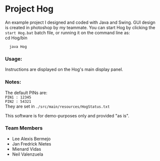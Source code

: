 # Project Hog

An example project I designed and coded with Java and Swing. GUI design is created in photoshop by my teammate.
You can start Hog by clicking the `start Hog.bat` batch file, or running it on the command line as:  
      cd Hog/bin

      java Hog

### Usage:
Instructions are displayed on the Hog's main display panel.

### Notes:
The default PINs are:  
`PIN1 : 12345`  
`PIN2 : 54321`  
They are set in `./src/main/resources/HogStatus.txt`


This software is for demo-purposes only and provided "as is".

### Team Members
* Lee Alexis Bermejo
* Jan Fredrick Nietes
* Mienard Vidas
* Neil Valenzuela
